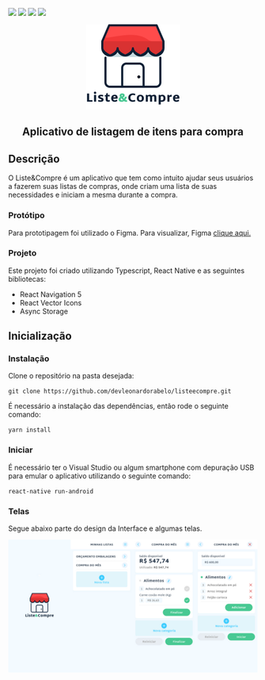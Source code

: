 <p>
  <img src=https://img.shields.io/badge/Versão-1.0-green />
  <img src=https://img.shields.io/badge/React%20Native-0.63.2-blue />
  <img src=https://img.shields.io/badge/React%20Navigation-5.x-blueviolet />
  <img src=https://img.shields.io/badge/React%20Native%20Vector%20Icons-7.0.0-blue />
</p>

<p align="center">
  <img src="https://raw.githubusercontent.com/devleonardorabelo/listeecompre/master/src/assets/images/logo.png" />
</p>

<h2 align="center">Aplicativo de listagem de itens para compra</h2>

## Descrição

O Liste&Compre é um aplicativo que tem como intuito ajudar seus usuários a fazerem suas listas de compras, onde criam uma lista de suas necessidades e iniciam a mesma durante a compra.

### Protótipo

Para prototipagem foi utilizado o Figma. Para visualizar, Figma <a href="https://www.figma.com/file/xKNyoxuaLflfzrMAWzWLIj/Untitled?node-id=0%3A1">clique aqui.</a>

### Projeto

Este projeto foi criado utilizando Typescript, React Native e as seguintes bibliotecas:

<ul>
  <li>React Navigation 5</li>
  <li>React Vector Icons</li>
  <li>Async Storage</li>
</ul>


## Inicialização

### Instalação

Clone o repositório na pasta desejada:

    git clone https://github.com/devleonardorabelo/listeecompre.git

É necessário a instalação das dependências, então rode o seguinte comando:

    yarn install
    

### Iniciar

É necessário ter o Visual Studio ou algum smartphone com depuração USB para emular o aplicativo utilizando o seguinte comando:

    react-native run-android
    
### Telas

Segue abaixo parte do design da Interface e algumas telas.

<img src="https://raw.githubusercontent.com/devleonardorabelo/listeecompre/master/prototipo.jpg" />
